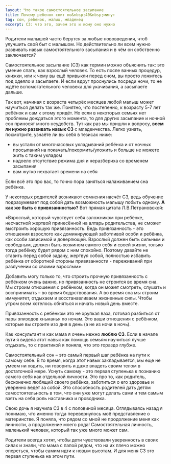 ```yaml
---
layout: Что такое самостоятельное засыпание
title: Почему ребенок спит по&nbsp;40&nbsp;минут
tag: сон, ребенок, малыш, младенец
excerpt: СЗ: что это, зачем это и кому оно нужно
---
```


Родители малышей часто берутся за любые нововведения, чтоб улучшить свой быт с малышом. Но действительно ли всем нужно развивать навык самостоятельного засыпания и в чём он собственно заключается?

Самостоятельное засыпание (СЗ) как термин можно объяснить так: это умение спать, как взрослый человек. То есть после ванных процедур, книжки, или к чему вы ещё привыкли перед сном, вы просто ложитесь под одеяло и засыпаете. И если вдруг проснулись посреди ночи, то не ждёте вспомогательного человека для укачивания, а засыпаете дальше.

Так вот, начиная с возраста четырёх месяцев любой малыш может научиться делать так же. Понятно, что постепенно, к возрасту 5-7 лет ребёнок и сам к этому придёт. Но если в некоторых семьях нет проблемы дождаться этого момента, то для других засыпание и ночной сон приносят много неудобств. Тут как раз мы пришли к вопросу, **всем ли нужно развивать навык СЗ** с младенчества. Легко узнать, посмотрите, узнаёте ли вы себя в тезисах ниже:




- вы устали от многочасовых укладываний ребёнка и от ночных просыпаний на покачать/покормить/уложить и больше не можете жить с таким укладом
- надоело отсутствие режима дня и неразбериха со временем засыпания
- вам жутко нехватает времени на себя

Если всё это про вас, то точно пора заняться налаживанием сна ребёнка.

У некоторых родителей возникают сомнения насчёт СЗ, ведь обучение подразумевает под собой дать возможность малышу побыть одному. **А как же быть с привязанностью?** Вот прямая цитата Л.В.Петрановской: 

«Взрослый, который чувствует себя заложником при ребёнке, несчастной жертвой принесённой на алтарь родительства, не сможет выстроить хорошую привязанность. Ведь привязанность - это отношения взрослого как доминирующей заботливой особи и ребёнка, как особи зависимой и доверяющей. Взрослый должен быть сильным и свободным, должен быть хозяином самого себя и своей жизни, только тогда ребёнку будет рядом с ним спокойно. Поэтому давайте не ставить перед собой задачу, жертвуя собой, полностью избавить ребёнка от оборотной стороны привязанности - переживаний при разлучении со своими взрослым»

Добавить могу только то, что строить прочную привязанность с ребёнком очень важно, но привязанность не строится во время сна. Мы строим отношения с ребёнком, когда он может смотреть, слушать и воспринимать – во время бодрствования. А во время сна мы строим иммунитет, отдыхаем и восстанавливаем жизненные силы. Чтобы утром всем хотелось обняться и начать новый день вместе.

Привязанность с ребёнком это не хрупкая ваза, готовая разбиться от пары эпизодов хныканья по ночам. Это ваши отношения с ребёнком, которые вы строите изо дня в день (а не из ночи в ночь).

Как консультант и как мама я очень нежно **люблю СЗ**. Если в начале пути я видела этот навык как помощь семьям научиться лучше отдыхать, то с практикой я поняла, что это гораздо глубже.

Самостоятельный сон – это самый первый шаг ребёнка на пути к самому себе. В то время, когда этот навык закладывается, мы еще не умеем ни ходить, ни говорить и даже владеть своим телом в достаточной мере. Уснуть самому - это первая ступенька к познанию самого себя как отдельной личности. Это про то, как родитель, бесконечно любящий своего ребёнка, заботиться о его здоровье и уверенно ведёт за собой. Это способность родителей дать детям самостоятельность в том, что они уже могут делать сами и тем самым взять на себя роль наставника и проводника.

Свою дочь я научила СЗ в 4 с половиной месяца. Оглядываясь назад я понимаю, что именно тогда перевернулось моё представление о материнстве. Я поняла, что рядом со мной не продолжение меня как личности, а продолжение моего рода! Самостоятельная личность, маленький человек, который так уже много может сам.

Родители всегда хотят, чтобы дети чувствовали уверенность в своих силах и знали, что мама с папой рядом, что на их плечо можно опереться, чтобы самим идти к новым высотам. И для меня СЗ это первая ступенька на этом пути.

